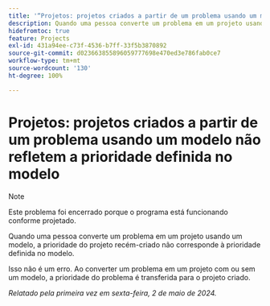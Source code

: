 ```yaml
---
title: '“Projetos: projetos criados a partir de um problema usando um modelo não refletem a prioridade definida no modelo”'
description: Quando uma pessoa converte um problema em um projeto usando um modelo, a prioridade do projeto recém-criado não corresponde à prioridade definida no modelo.
hidefromtoc: true
feature: Projects
exl-id: 431a94ee-c73f-4536-b7ff-33f5b3870892
source-git-commit: d023663855896059777698e470ed3e786fab0ce7
workflow-type: tm+mt
source-wordcount: '130'
ht-degree: 100%

---
```


# Projetos: projetos criados a partir de um problema usando um modelo não refletem a prioridade definida no modelo

>[!NOTE]
>
>Este problema foi encerrado porque o programa está funcionando conforme projetado.

Quando uma pessoa converte um problema em um projeto usando um modelo, a prioridade do projeto recém-criado não corresponde à prioridade definida no modelo.

Isso não é um erro. Ao converter um problema em um projeto com ou sem um modelo, a prioridade do problema é transferida para o projeto criado.

_Relatado pela primeira vez em sexta-feira, 2 de maio de 2024._
